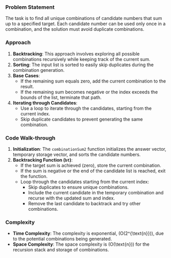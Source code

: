 ### Problem Statement
The task is to find all unique combinations of candidate numbers that sum up to a specified target. Each candidate number can be used only once in a combination, and the solution must avoid duplicate combinations.

### Approach
1. **Backtracking**: This approach involves exploring all possible combinations recursively while keeping track of the current sum.
2. **Sorting**: The input list is sorted to easily skip duplicates during the combination generation.
3. **Base Cases**:
   - If the remaining sum equals zero, add the current combination to the result.
   - If the remaining sum becomes negative or the index exceeds the bounds of the list, terminate that path.
4. **Iterating through Candidates**:
   - Use a loop to iterate through the candidates, starting from the current index.
   - Skip duplicate candidates to prevent generating the same combination.

### Code Walk-through
1. **Initialization**: The `combinationSum2` function initializes the answer vector, temporary storage vector, and sorts the candidate numbers.
2. **Backtracking Function (`bt`)**:
   - If the target sum is achieved (zero), store the current combination.
   - If the sum is negative or the end of the candidate list is reached, exit the function.
   - Loop through the candidates starting from the current index:
     - Skip duplicates to ensure unique combinations.
     - Include the current candidate in the temporary combination and recurse with the updated sum and index.
     - Remove the last candidate to backtrack and try other combinations.

### Complexity
- **Time Complexity**: The complexity is exponential, \(O(2^{\text{n}})\), due to the potential combinations being generated.
- **Space Complexity**: The space complexity is \(O(\text{n})\) for the recursion stack and storage of combinations.

